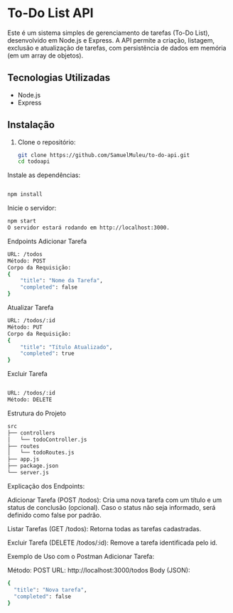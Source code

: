 # To-Do List API

Este é um sistema simples de gerenciamento de tarefas (To-Do List), desenvolvido em Node.js e Express. A API permite a criação, listagem, exclusão e atualização de tarefas, com persistência de dados em memória (em um array de objetos).

## Tecnologias Utilizadas

- Node.js
- Express

  
## Instalação

1. Clone o repositório:
   ```bash
   git clone https://github.com/SamuelMuleu/to-do-api.git
   cd todoapi
Instale as dependências:

```bash

npm install
```
Inicie o servidor:

```bash
npm start
O servidor estará rodando em http://localhost:3000.
```

Endpoints
Adicionar Tarefa
```bash
URL: /todos
Método: POST
Corpo da Requisição:
{
    "title": "Nome da Tarefa",
    "completed": false
}
```



Atualizar Tarefa
```bash
URL: /todos/:id
Método: PUT
Corpo da Requisição:
{
    "title": "Título Atualizado",
    "completed": true
}
```

Excluir Tarefa
```bash

URL: /todos/:id
Método: DELETE
```
Estrutura do Projeto
```bash
src
├── controllers
│   └── todoController.js
├── routes
│   └── todoRoutes.js
├── app.js
├── package.json
└── server.js
```
Explicação dos Endpoints:

Adicionar Tarefa (POST /todos): Cria uma nova tarefa com um título e um status de conclusão (opcional). Caso o status não seja informado, será definido como false por padrão.

Listar Tarefas (GET /todos): Retorna todas as tarefas cadastradas.

Excluir Tarefa (DELETE /todos/:id): Remove a tarefa identificada pelo id.

Exemplo de Uso com o Postman
Adicionar Tarefa:

Método: POST
URL: http://localhost:3000/todos
Body (JSON):
```bash
{
  "title": "Nova tarefa",
  "completed": false
}
```
